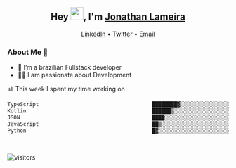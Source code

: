 <h2 align="center">Hey <img src="https://github.com/TheDudeThatCode/TheDudeThatCode/blob/master/Assets/Hi.gif" width="29">, I'm <a href="https://www.linkedin.com/in/jonathanlameira/">Jonathan Lameira</a></h2>
<p align="center">
  <a href="https://www.linkedin.com/in/jonathanlameira/">LinkedIn</a> •
  <a href="https://twitter.com/jlameira">Twitter</a> •
  <a href="mailto:jlameira@gmail.com">Email</a>
</p>

### About Me 🚀
- 🌱  I’m a brazilian Fullstack developer</br>
- 👨‍💻  I am passionate about Development</br>

<!-- ![Jonathan Lameira github stats](https://github-readme-stats.vercel.app/api?username=jlameirameli&show_icons=true&hide_border=true)&nbsp;&nbsp; -->

📊 This week I spent my time working on
<!--START_SECTION:waka-->

```txt
TypeScript                                    ████████▓░░░░░░░░░░░░░░░░   34.45 %
Kotlin                                        ██████▒░░░░░░░░░░░░░░░░░░   25.82 %
JSON                                          ████░░░░░░░░░░░░░░░░░░░░░   16.31 %
JavaScript                                    ██▒░░░░░░░░░░░░░░░░░░░░░░   09.33 %
Python                                        █▓░░░░░░░░░░░░░░░░░░░░░░░   06.42 %
```

<!--END_SECTION:waka-->

<br />

![visitors](https://visitor-badge.laobi.icu/badge?page_id=jlameira.jlameira)

